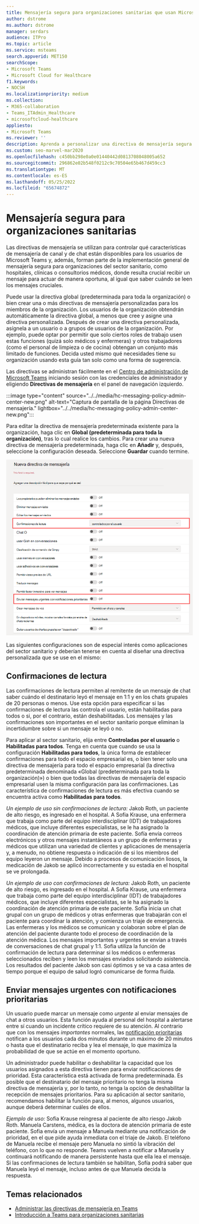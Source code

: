 ```yaml
---
title: Mensajería segura para organizaciones sanitarias que usan Microsoft Teams
author: dstrome
ms.author: dstrome
manager: serdars
audience: ITPro
ms.topic: article
ms.service: msteams
search.appverid: MET150
searchScope:
- Microsoft Teams
- Microsoft Cloud for Healthcare
f1.keywords:
- NOCSH
ms.localizationpriority: medium
ms.collection:
- M365-collaboration
- Teams_ITAdmin_Healthcare
- microsoftcloud-healthcare
appliesto:
- Microsoft Teams
ms.reviewer: ''
description: Aprenda a personalizar una directiva de mensajería segura para Microsoft Teams que pueda incluir confirmaciones de lectura y notificaciones de prioridad.
ms.custom: seo-marvel-mar2020
ms.openlocfilehash: c450bb298e0a0e01440442d0813708048005a652
ms.sourcegitcommit: 296862e02b548f0212c9c70504e65b467d459cc3
ms.translationtype: MT
ms.contentlocale: es-ES
ms.lasthandoff: 05/25/2022
ms.locfileid: "65674872"
---
```

# <a name="secure-messaging-for-healthcare-organizations"></a>Mensajería segura para organizaciones sanitarias

Las directivas de mensajería se utilizan para controlar qué características de mensajería de canal y de chat están disponibles para los usuarios de Microsoft Teams y, además, forman parte de la implementación general de mensajería segura para organizaciones del sector sanitario, como hospitales, clínicas o consultorios médicos, donde resulta crucial recibir un mensaje para actuar de manera oportuna, al igual que saber cuándo se leen los mensajes cruciales.

Puede usar la directiva global (predeterminada para toda la organización) o bien crear una o más directivas de mensajería personalizadas para los miembros de la organización. Los usuarios de la organización obtendrán automáticamente la directiva global, a menos que cree y asigne una directiva personalizada. Después de crear una directiva personalizada, asígnela a un usuario o a grupos de usuarios de la organización. Por ejemplo, puede optar por permitir que solo ciertos roles de trabajo usen estas funciones (quizá solo médicos y enfermeras) y otros trabajadores (como el personal de limpieza o de cocina) obtengan un conjunto más limitado de funciones. Decida usted mismo qué necesidades tiene su organización usando esta guía tan solo como una forma de sugerencia.

Las directivas se administran fácilmente en el [Centro de administración de Microsoft Teams](https://admin.teams.microsoft.com) iniciando sesión con las credenciales de administrador y eligiendo **Directivas de mensajería** en el panel de navegación izquierdo.

 :::image type="content" source="../../media/hc-messaging-policy-admin-center-new.png" alt-text="Captura de pantalla de la página Directivas de mensajería." lightbox="../../media/hc-messaging-policy-admin-center-new.png":::
 
 Para editar la directiva de mensajería predeterminada existente para la organización, haga clic en **Global (predeterminada para toda la organización)**, tras lo cual realice los cambios. Para crear una nueva directiva de mensajería predeterminada, haga clic en **Añadir** y, después, seleccione la configuración deseada. Seleccione **Guardar** cuando termine.

![Captura de pantalla de la configuración de directivas de mensajería.](../../media/hc-messaging-policy.png)

Las siguientes configuraciones son de especial interés como aplicaciones del sector sanitario y deberían tenerse en cuenta al diseñar una directiva personalizada que se use en el mismo:

## <a name="read-receipts"></a>Confirmaciones de lectura

Las confirmaciones de lectura permiten al remitente de un mensaje de chat saber cuándo el destinatario leyó el mensaje en 1:1 y en los chats grupales de 20 personas o menos. Use esta opción para especificar si las confirmaciones de lectura las controla el usuario, están habilitadas para todos o si, por el contrario, están deshabilitadas. Los mensajes y las confirmaciones son importantes en el sector sanitario porque eliminan la incertidumbre sobre si un mensaje se leyó o no.

Para aplicar al sector sanitario, elija entre **Controladas por el usuario** o **Habilitadas para todos**. Tenga en cuenta que cuando se usa la configuración **Habilitadas para todos**, la única forma de establecer confirmaciones para todo el espacio empresarial es, o bien tener solo una directiva de mensajería para todo el espacio empresarial (la directiva predeterminada denominada «Global (predeterminada para toda la organización)») o bien que todas las directivas de mensajería del espacio empresarial usen la misma configuración para las confirmaciones. Las característica de confirmaciones de lectura es más efectiva cuando se encuentra activa como **Habilitadas para todos**.

*Un ejemplo de uso sin confirmaciones de lectura:* Jakob Roth, un paciente de alto riesgo, es ingresado en el hospital.  A Sofia Krause, una enfermera que trabaja como parte del equipo interdisciplinar (IDT) de trabajadores médicos, que incluye diferentes especialistas, se le ha asignado la coordinación de atención primaria de este paciente.  Sofía envía correos electrónicos y otros mensajes instantáneos a un grupo de enfermeras y médicos que utilizan una variedad de clientes y aplicaciones de mensajería y, a menudo, no obtiene respuesta o indicación de si los miembros del equipo leyeron un mensaje. Debido a procesos de comunicación liosos, la medicación de Jakob se aplicó incorrectamente y su estadía en el hospital se ve prolongada.

*Un ejemplo de uso con confirmaciones de lectura:* Jakob Roth, un paciente de alto riesgo, es ingresado en el hospital.  A Sofia Krause, una enfermera que trabaja como parte del equipo interdisciplinar (IDT) de trabajadores médicos, que incluye diferentes especialistas, se le ha asignado la coordinación de atención primaria de este paciente.  Sofía inicia un chat grupal con un grupo de médicos y otras enfermeras que trabajarán con el paciente para coordinar la atención, y comienza un triaje de emergencia.  Las enfermeras y los médicos se comunican y colaboran sobre el plan de atención del paciente durante todo el proceso de coordinación de la atención médica.  Los mensajes importantes y urgentes se envían a través de conversaciones de chat grupal y 1:1. Sofia utiliza la función de confirmación de lectura para determinar si los médicos o enfermeras seleccionados reciben y leen los mensajes enviados solicitando asistencia. Los resultados del paciente Jakob son casi óptimos y se va a casa antes de tiempo porque el equipo de salud logró comunicarse de forma fluida.

## <a name="send-urgent-messages-using-priority-notifications"></a>Enviar mensajes urgentes con notificaciones prioritarias

Un usuario puede marcar un mensaje como *urgente* al enviar mensajes de chat a otros usuarios. Esta función ayuda al personal del hospital a alertarse entre sí cuando un incidente crítico requiere de su atención. Al contrario que con los mensajes *importantes* normales, las [notificación prioritarias](https://support.microsoft.com/article/mark-a-message-as-important-or-urgent-in-teams-ea99d5b6-1317-4550-8d75-86ff14cd4462) notifican a los usuarios cada dos minutos durante un máximo de 20 minutos o hasta que el destinatario reciba y lea el mensaje, lo que maximiza la probabilidad de que se actúe en el momento oportuno.

Un administrador puede habilitar o deshabilitar la capacidad que los usuarios asignados a esta directiva tienen para enviar notificaciones de prioridad. Esta característica está activada de forma predeterminada. Es posible que el destinatario del mensaje prioritario no tenga la misma directiva de mensajería y, por lo tanto, no tenga la opción de deshabilitar la recepción de mensajes prioritarios. Para su aplicación al sector sanitario, recomendamos habilitar la función para, al menos, algunos usuarios, aunque deberá determinar cuáles de ellos.

*Ejemplo de uso:* Sofia Krause reingresa al paciente de alto riesgo Jakob Roth. Manuela Carstens, médica, es la doctora de atención primaria de este paciente.  Sofia envía un mensaje a Manuela mediante una notificación de prioridad, en el que pide ayuda inmediata con el triaje de Jakob.  El teléfono de Manuela recibe el mensaje pero Manuela no sintió la vibración del teléfono, con lo que no responde. Teams vuelven a notificar a Manuela y continuará notificando de manera persistente hasta que ella lea el mensaje. Si las confirmaciones de lectura también se habilitan, Sofía podrá saber que Manuela leyó el mensaje, incluso antes de que Manuela decida la respuesta.

## <a name="related-topics"></a>Temas relacionados

- [Administrar las directivas de mensajería en Teams](../../messaging-policies-in-teams.md)
- [Introducción a Teams para organizaciones sanitarias](teams-in-hc.md)
